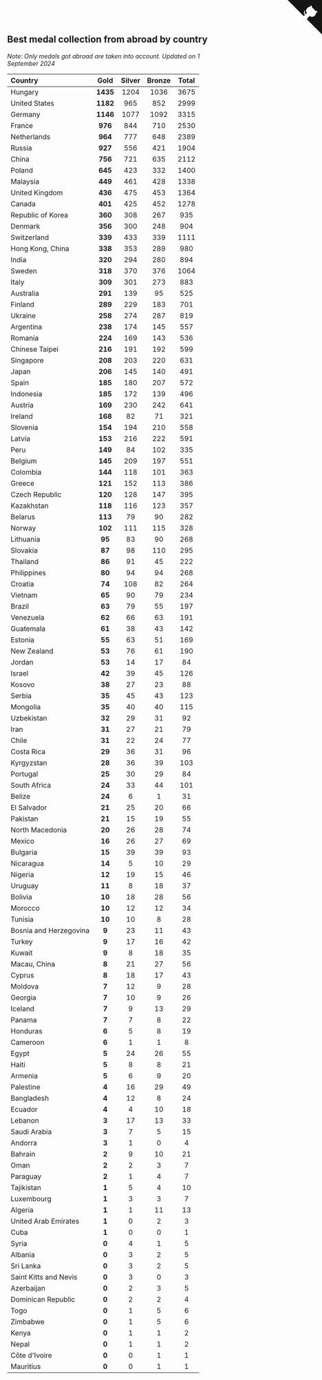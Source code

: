 ## Best medal collection from abroad by country

*Note: Only medals got abroad are taken into account.*
*Updated on  1 September 2024*

| Country | Gold | Silver | Bronze | Total |
| :--- | :--: | :--: | :--: | :--: |
| Hungary | **1435** | 1204 | 1036 | 3675 |
| United States | **1182** | 965 | 852 | 2999 |
| Germany | **1146** | 1077 | 1092 | 3315 |
| France | **976** | 844 | 710 | 2530 |
| Netherlands | **964** | 777 | 648 | 2389 |
| Russia | **927** | 556 | 421 | 1904 |
| China | **756** | 721 | 635 | 2112 |
| Poland | **645** | 423 | 332 | 1400 |
| Malaysia | **449** | 461 | 428 | 1338 |
| United Kingdom | **436** | 475 | 453 | 1364 |
| Canada | **401** | 425 | 452 | 1278 |
| Republic of Korea | **360** | 308 | 267 | 935 |
| Denmark | **356** | 300 | 248 | 904 |
| Switzerland | **339** | 433 | 339 | 1111 |
| Hong Kong, China | **338** | 353 | 289 | 980 |
| India | **320** | 294 | 280 | 894 |
| Sweden | **318** | 370 | 376 | 1064 |
| Italy | **309** | 301 | 273 | 883 |
| Australia | **291** | 139 | 95 | 525 |
| Finland | **289** | 229 | 183 | 701 |
| Ukraine | **258** | 274 | 287 | 819 |
| Argentina | **238** | 174 | 145 | 557 |
| Romania | **224** | 169 | 143 | 536 |
| Chinese Taipei | **216** | 191 | 192 | 599 |
| Singapore | **208** | 203 | 220 | 631 |
| Japan | **206** | 145 | 140 | 491 |
| Spain | **185** | 180 | 207 | 572 |
| Indonesia | **185** | 172 | 139 | 496 |
| Austria | **169** | 230 | 242 | 641 |
| Ireland | **168** | 82 | 71 | 321 |
| Slovenia | **154** | 194 | 210 | 558 |
| Latvia | **153** | 216 | 222 | 591 |
| Peru | **149** | 84 | 102 | 335 |
| Belgium | **145** | 209 | 197 | 551 |
| Colombia | **144** | 118 | 101 | 363 |
| Greece | **121** | 152 | 113 | 386 |
| Czech Republic | **120** | 128 | 147 | 395 |
| Kazakhstan | **118** | 116 | 123 | 357 |
| Belarus | **113** | 79 | 90 | 282 |
| Norway | **102** | 111 | 115 | 328 |
| Lithuania | **95** | 83 | 90 | 268 |
| Slovakia | **87** | 98 | 110 | 295 |
| Thailand | **86** | 91 | 45 | 222 |
| Philippines | **80** | 94 | 94 | 268 |
| Croatia | **74** | 108 | 82 | 264 |
| Vietnam | **65** | 90 | 79 | 234 |
| Brazil | **63** | 79 | 55 | 197 |
| Venezuela | **62** | 66 | 63 | 191 |
| Guatemala | **61** | 38 | 43 | 142 |
| Estonia | **55** | 63 | 51 | 169 |
| New Zealand | **53** | 76 | 61 | 190 |
| Jordan | **53** | 14 | 17 | 84 |
| Israel | **42** | 39 | 45 | 126 |
| Kosovo | **38** | 27 | 23 | 88 |
| Serbia | **35** | 45 | 43 | 123 |
| Mongolia | **35** | 40 | 40 | 115 |
| Uzbekistan | **32** | 29 | 31 | 92 |
| Iran | **31** | 27 | 21 | 79 |
| Chile | **31** | 22 | 24 | 77 |
| Costa Rica | **29** | 36 | 31 | 96 |
| Kyrgyzstan | **28** | 36 | 39 | 103 |
| Portugal | **25** | 30 | 29 | 84 |
| South Africa | **24** | 33 | 44 | 101 |
| Belize | **24** | 6 | 1 | 31 |
| El Salvador | **21** | 25 | 20 | 66 |
| Pakistan | **21** | 15 | 19 | 55 |
| North Macedonia | **20** | 26 | 28 | 74 |
| Mexico | **16** | 26 | 27 | 69 |
| Bulgaria | **15** | 39 | 39 | 93 |
| Nicaragua | **14** | 5 | 10 | 29 |
| Nigeria | **12** | 19 | 15 | 46 |
| Uruguay | **11** | 8 | 18 | 37 |
| Bolivia | **10** | 18 | 28 | 56 |
| Morocco | **10** | 12 | 12 | 34 |
| Tunisia | **10** | 10 | 8 | 28 |
| Bosnia and Herzegovina | **9** | 23 | 11 | 43 |
| Turkey | **9** | 17 | 16 | 42 |
| Kuwait | **9** | 8 | 18 | 35 |
| Macau, China | **8** | 21 | 27 | 56 |
| Cyprus | **8** | 18 | 17 | 43 |
| Moldova | **7** | 12 | 9 | 28 |
| Georgia | **7** | 10 | 9 | 26 |
| Iceland | **7** | 9 | 13 | 29 |
| Panama | **7** | 7 | 8 | 22 |
| Honduras | **6** | 5 | 8 | 19 |
| Cameroon | **6** | 1 | 1 | 8 |
| Egypt | **5** | 24 | 26 | 55 |
| Haiti | **5** | 8 | 8 | 21 |
| Armenia | **5** | 6 | 9 | 20 |
| Palestine | **4** | 16 | 29 | 49 |
| Bangladesh | **4** | 12 | 8 | 24 |
| Ecuador | **4** | 4 | 10 | 18 |
| Lebanon | **3** | 17 | 13 | 33 |
| Saudi Arabia | **3** | 7 | 5 | 15 |
| Andorra | **3** | 1 | 0 | 4 |
| Bahrain | **2** | 9 | 10 | 21 |
| Oman | **2** | 2 | 3 | 7 |
| Paraguay | **2** | 1 | 4 | 7 |
| Tajikistan | **1** | 5 | 4 | 10 |
| Luxembourg | **1** | 3 | 3 | 7 |
| Algeria | **1** | 1 | 11 | 13 |
| United Arab Emirates | **1** | 0 | 2 | 3 |
| Cuba | **1** | 0 | 0 | 1 |
| Syria | **0** | 4 | 1 | 5 |
| Albania | **0** | 3 | 2 | 5 |
| Sri Lanka | **0** | 3 | 2 | 5 |
| Saint Kitts and Nevis | **0** | 3 | 0 | 3 |
| Azerbaijan | **0** | 2 | 3 | 5 |
| Dominican Republic | **0** | 2 | 2 | 4 |
| Togo | **0** | 1 | 5 | 6 |
| Zimbabwe | **0** | 1 | 5 | 6 |
| Kenya | **0** | 1 | 1 | 2 |
| Nepal | **0** | 1 | 1 | 2 |
| Côte d'Ivoire | **0** | 0 | 1 | 1 |
| Mauritius | **0** | 0 | 1 | 1 |


<a href="https://github.com/jonatanklosko/wca_statistics" class="github-corner" aria-label="View source on Github"><svg width="80" height="80" viewBox="0 0 250 250" style="fill:#151513; color:#fff; position: absolute; top: 0; border: 0; right: 0;" aria-hidden="true"><path d="M0,0 L115,115 L130,115 L142,142 L250,250 L250,0 Z"></path><path d="M128.3,109.0 C113.8,99.7 119.0,89.6 119.0,89.6 C122.0,82.7 120.5,78.6 120.5,78.6 C119.2,72.0 123.4,76.3 123.4,76.3 C127.3,80.9 125.5,87.3 125.5,87.3 C122.9,97.6 130.6,101.9 134.4,103.2" fill="currentColor" style="transform-origin: 130px 106px;" class="octo-arm"></path><path d="M115.0,115.0 C114.9,115.1 118.7,116.5 119.8,115.4 L133.7,101.6 C136.9,99.2 139.9,98.4 142.2,98.6 C133.8,88.0 127.5,74.4 143.8,58.0 C148.5,53.4 154.0,51.2 159.7,51.0 C160.3,49.4 163.2,43.6 171.4,40.1 C171.4,40.1 176.1,42.5 178.8,56.2 C183.1,58.6 187.2,61.8 190.9,65.4 C194.5,69.0 197.7,73.2 200.1,77.6 C213.8,80.2 216.3,84.9 216.3,84.9 C212.7,93.1 206.9,96.0 205.4,96.6 C205.1,102.4 203.0,107.8 198.3,112.5 C181.9,128.9 168.3,122.5 157.7,114.1 C157.9,116.9 156.7,120.9 152.7,124.9 L141.0,136.5 C139.8,137.7 141.6,141.9 141.8,141.8 Z" fill="currentColor" class="octo-body"></path></svg></a><style>.github-corner:hover .octo-arm{animation:octocat-wave 560ms ease-in-out}@keyframes octocat-wave{0%,100%{transform:rotate(0)}20%,60%{transform:rotate(-25deg)}40%,80%{transform:rotate(10deg)}}@media (max-width:500px){.github-corner:hover .octo-arm{animation:none}.github-corner .octo-arm{animation:octocat-wave 560ms ease-in-out}}</style>
